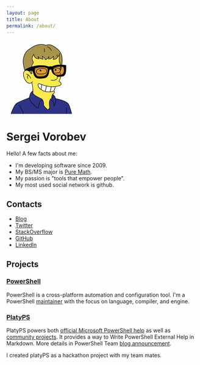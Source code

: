 ```yaml
---
layout: page
title: About
permalink: /about/
---
```


![gravatar](/images/favicon/apple-icon.png)

Sergei Vorobev
==============

Hello! A few facts about me:

* I'm developing software since 2009.
* My BS/MS major is [Pure Math](https://en.wikipedia.org/wiki/Pure_mathematics).
* My passion is "tools that empower people".
* My most used social network is github.

Contacts
--------

* [Blog](https://vors.me/)
* [Twitter](https://twitter.com/xvorsx)
* [StackOverflow](http://stackoverflow.com/users/1355726/xvorsx)
* [GitHub](https://github.com/vors)
* [LinkedIn](https://www.linkedin.com/in/sergeivorobev)

Projects
--------

### [PowerShell](https://github.com/PowerShell/PowerShell)

PowerShell is a cross-platform automation and configuration tool.
I'm a PowerShell [maintainer](https://github.com/PowerShell/PowerShell/blob/master/docs/maintainers/README.md#current-repository-maintainers) with the focus on language, compiler, and engine.

### [PlatyPS](https://github.com/PowerShell/platyPS)

PlatyPS powers both [official Microsoft PowerShell help](https://msdn.microsoft.com/powershell/reference/5.1/microsoft.powershell.core/microsoft.powershell.core) as well as [community projects](https://github.com/lzybkr/PSReadLine/tree/master/docs).
It provides a way to Write PowerShell External Help in Markdown.
More details in PowerShell Team [blog announcement](https://blogs.msdn.microsoft.com/powershell/2016/02/05/platyps-write-external-help-files-in-markdown/).

I created platyPS as a hackathon project with my team mates.
